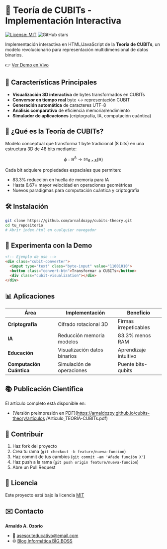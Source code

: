 # 🧊 Teoría de CUBITs - Implementación Interactiva

[![License: MIT](https://img.shields.io/badge/License-MIT-yellow.svg)](https://opensource.org/licenses/MIT)
![GitHub stars](https://img.shields.io/github/stars/arnaldozpy/cubits-theory?style=social)

Implementación interactiva en HTML/JavaScript de la **Teoría de CUBITs**, un modelo revolucionario para representación multidimensional de datos binarios.

👉 [Ver Demo en Vivo](https://arnaldozpy.github.io/cubits-theory/CUBITs.html)

## 🚀 Características Principales
- **Visualización 3D interactiva** de bytes transformados en CUBITs
- **Conversor en tiempo real** byte ↔ representación CUBIT
- **Generación automática** de caracteres UTF-8
- **Análisis comparativo** de eficiencia memoria/rendimiento
- **Simulador de aplicaciones** (criptografía, IA, computación cuántica)

## 🧩 ¿Qué es la Teoría de CUBITs?
Modelo conceptual que transforma 1 byte tradicional (8 bits) en una estructura 3D de 48 bits mediante:

```math
\phi: \mathbb{B}^8 \rightarrow \mathbb{M}_{6×8}(\mathbb{B})
```

Cada bit adquiere propiedades espaciales que permiten:
- 83.3% reducción en huella de memoria para IA
- Hasta 6.67× mayor velocidad en operaciones geométricas
- Nuevos paradigmas para computación cuántica y criptografía

## 🛠️ Instalación
```bash
git clone https://github.com/arnaldozpy/cubits-theory.git
cd tu_repositorio
# Abrir index.html en cualquier navegador
```

## 🧪 Experimenta con la Demo
```html
<!-- Ejemplo de uso -->
<div class="cubit-converter">
  <input type="text" class="byte-input" value="11001010">
  <button class="convert-btn">Transformar a CUBITs</button>
  <div class="cubit-visualization"></div>
</div>
```

## 📊 Aplicaciones
| Área                | Implementación                  | Beneficio               |
|---------------------|---------------------------------|-------------------------|
| **Criptografía**    | Cifrado rotacional 3D           | Firmas irrepeticables   |
| **IA**              | Reducción memoria modelos       | 83.3% menos RAM         |
| **Educación**       | Visualización datos binarios    | Aprendizaje intuitivo   |
| **Computación Cuántica**| Simulación de operaciones    | Puente bits-qubits      |

## 📚 Publicación Científica
El artículo completo está disponible en:
- [Versión preimpresión en PDF](https://arnaldozpy.github.io/cubits-theory/artículos
/Articulo_TEORIA-CUBITs.pdf)

## 🤝 Contribuir
1. Haz fork del proyecto
2. Crea tu rama (`git checkout -b feature/nueva-funcion`)
3. Haz commit de tus cambios (`git commit -am 'Añade función X'`)
4. Haz push a la rama (`git push origin feature/nueva-funcion`)
5. Abre un Pull Request

## 📄 Licencia
Este proyecto está bajo la licencia [MIT](LICENSE)

## ✉️ Contacto
**Arnaldo A. Ozorio**  
- 📧 asesor.teducativo@email.com  
- 🌐 [Blog Informática BIG BOSS](https://informaticabigbosspy.blogspot.com)

